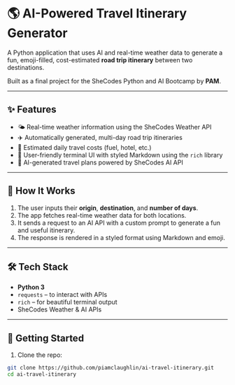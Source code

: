 # 🌎 AI-Powered Travel Itinerary Generator

A Python application that uses AI and real-time weather data to generate a fun, emoji-filled, cost-estimated **road trip itinerary** between two destinations.

Built as a final project for the SheCodes Python and AI Bootcamp by **PAM**.

---

## ✨ Features

- 🌤️ Real-time weather information using the SheCodes Weather API  
- ✈️ Automatically generated, multi-day road trip itineraries  
- 💸 Estimated daily travel costs (fuel, hotel, etc.)  
- 📱 User-friendly terminal UI with styled Markdown using the `rich` library  
- 🤖 AI-generated travel plans powered by SheCodes AI API  

---

## 🧠 How It Works

1. The user inputs their **origin**, **destination**, and **number of days**.
2. The app fetches real-time weather data for both locations.
3. It sends a request to an AI API with a custom prompt to generate a fun and useful itinerary.
4. The response is rendered in a styled format using Markdown and emoji.

---

## 🛠 Tech Stack

- **Python 3**
- `requests` – to interact with APIs  
- `rich` – for beautiful terminal output  
- SheCodes Weather & AI APIs

---

## 🚀 Getting Started

1. Clone the repo:

```bash
git clone https://github.com/piamclaughlin/ai-travel-itinerary.git
cd ai-travel-itinerary

